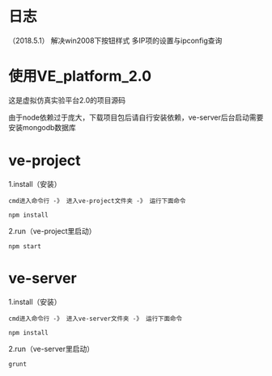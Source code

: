 # 日志
（2018.5.1）
解决win2008下按钮样式
多IP项的设置与ipconfig查询


# 使用VE_platform_2.0

这是虚拟仿真实验平台2.0的项目源码

由于node依赖过于庞大，下载项目包后请自行安装依赖，ve-server后台启动需要安装mongodb数据库

# ve-project

  1.install（安装）

    cmd进入命令行 -》 进入ve-project文件夹 -》 运行下面命令

    npm install

  2.run（ve-project里启动）
    
    npm start

# ve-server

  1.install（安装）

    cmd进入命令行 -》 进入ve-server文件夹 -》 运行下面命令

    npm install

  2.run（ve-server里启动）
    
    grunt
